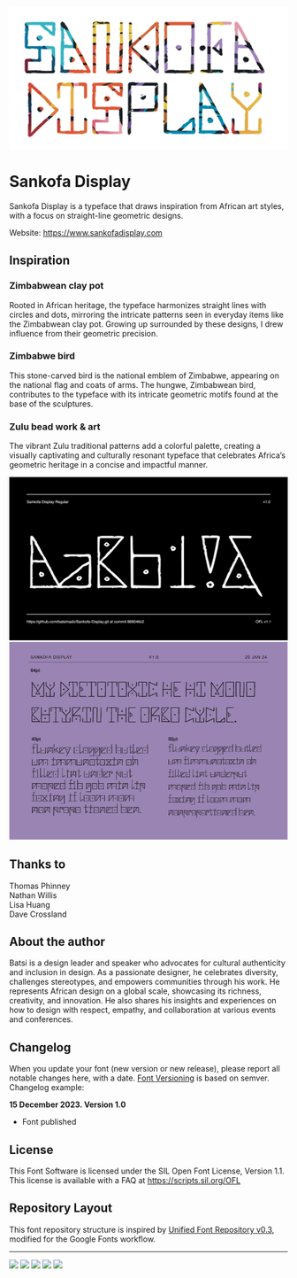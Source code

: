 ![Sample Image](documentation/sankofa-cover.jpg)

# Sankofa Display

Sankofa Display is a typeface that draws inspiration from African art styles, with a focus on straight-line geometric designs.

Website: https://www.sankofadisplay.com


## Inspiration

### Zimbabwean clay pot ### 

Rooted in African heritage, the typeface harmonizes straight lines with circles and dots, mirroring the intricate patterns seen in everyday items like the Zimbabwean clay pot. Growing up surrounded by these designs, I drew influence from their geometric precision.

### Zimbabwe bird ### 

This stone-carved bird is the national emblem of Zimbabwe, appearing on the national flag and coats of arms. The hungwe, Zimbabwean bird, contributes to the typeface with its intricate geometric motifs found at the base of the sculptures.

### Zulu bead work & art ### 

The vibrant Zulu traditional patterns add a colorful palette, creating a visually captivating and culturally resonant typeface that celebrates Africa’s geometric heritage in a concise and impactful manner.

![Sample Image](documentation/image1.png)
![Sample Image](documentation/1.jpg)

## Thanks to
Thomas Phinney<br>
Nathan Willis<br>
Lisa Huang<br>
Dave Crossland

## About the author

Batsi is a design leader and speaker who advocates for cultural authenticity and inclusion in design. As a passionate designer, he celebrates diversity, challenges stereotypes, and empowers communities through his work. He represents African design on a global scale, showcasing its richness, creativity, and innovation. He also shares his insights and experiences on how to design with respect, empathy, and collaboration at various events and conferences.

## Changelog

When you update your font (new version or new release), please report all notable changes here, with a date.
[Font Versioning](https://github.com/googlefonts/gf-docs/tree/main/Spec#font-versioning) is based on semver. 
Changelog example:

**15 December 2023. Version 1.0**
- Font published

## License

This Font Software is licensed under the SIL Open Font License, Version 1.1.
This license is available with a FAQ at
https://scripts.sil.org/OFL

## Repository Layout

This font repository structure is inspired by [Unified Font Repository v0.3](https://github.com/unified-font-repository/Unified-Font-Repository), modified for the Google Fonts workflow.

---

[![][Fontbakery]](https://batsimadz.github.io/Sankofa-Display/fontbakery/fontbakery-report.html)
[![][Universal]](https://batsimadz.github.io/Sankofa-Display/fontbakery/fontbakery-report.html)
[![][GF Profile]](https://batsimadz.github.io/Sankofa-Display/fontbakery/fontbakery-report.html)
[![][Outline Correctness]](https://batsimadz.github.io/Sankofa-Display/fontbakery/fontbakery-report.html)
[![][Shaping]](https://batsimadz.github.io/Sankofa-Display/fontbakery/fontbakery-report.html)

[Fontbakery]: https://img.shields.io/endpoint?url=https%3A%2F%2Fraw.githubusercontent.com%2Fbatsimadz%2FSankofa-Display%2Fgh-pages%2Fbadges%2Foverall.json
[GF Profile]: https://img.shields.io/endpoint?url=https%3A%2F%2Fraw.githubusercontent.com%2Fbatsimadz%2FSankofa-Display%2Fgh-pages%2Fbadges%2FGoogleFonts.json
[Outline Correctness]: https://img.shields.io/endpoint?url=https%3A%2F%2Fraw.githubusercontent.com%2Fbatsimadz%2FSankofa-Display%2Fgh-pages%2Fbadges%2FOutlineCorrectnessChecks.json
[Shaping]: https://img.shields.io/endpoint?url=https%3A%2F%2Fraw.githubusercontent.com%2Fbatsimadz%2FSankofa-Display%2Fgh-pages%2Fbadges%2FShapingChecks.json
[Universal]: https://img.shields.io/endpoint?url=https%3A%2F%2Fraw.githubusercontent.com%2Fbatsimadz%2FSankofa-Display%2Fgh-pages%2Fbadges%2FUniversal.json
